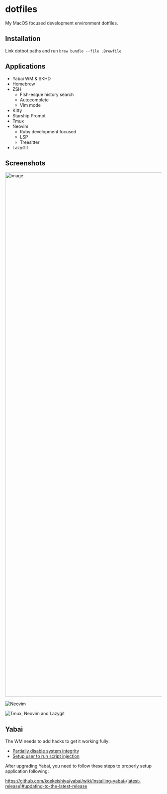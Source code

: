 # dotfiles

My MacOS focused development environment dotfiles.

## Installation

Link dotbot paths and run `brew bundle --file .Brewfile`

## Applications

+ Yabai WM & SKHD
+ Homebrew
+ ZSH
  - FIsh-esque history search
  - Autocomplete
  - Vim mode
+ Kitty
+ Starship Prompt
+ Tmux
+ Neovim
  - Ruby development focused
  - LSP
  - Treesitter
+ LazyGit

## Screenshots

<img width="1680" alt="image" src="https://github.com/user-attachments/assets/59857593-0c15-4c6c-b323-1c5c336ee89c" />


![Neovim](https://github.com/user-attachments/assets/1e079905-ed3b-41a0-9589-0a16ab6f9c84)

![Tmux, Neovim and Lazygit](https://github.com/user-attachments/assets/35deebbf-0b3e-4469-81c8-0b734036fffd)

## Yabai

The WM needs to add hacks to get it working fully:

+ [Partially disable system integrity](https://github.com/koekeishiya/yabai/wiki/Disabling-System-Integrity-Protection)
+ [Setup user to run script injection](https://github.com/koekeishiya/yabai/wiki/Installing-yabai-(latest-release)#macos-big-sur---automatically-load-scripting-addition-on-startup)

After upgrading Yabai, you need to follow these steps to properly setup application following: 

https://github.com/koekeishiya/yabai/wiki/Installing-yabai-(latest-release)#updating-to-the-latest-release

